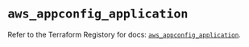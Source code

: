 # `aws_appconfig_application`

Refer to the Terraform Registory for docs: [`aws_appconfig_application`](https://registry.terraform.io/providers/hashicorp/aws/5.24.0/docs/resources/appconfig_application).
